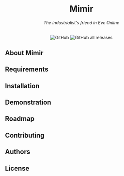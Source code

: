 <div align="center">
 
  <h1>Mimir</h1>

###### The industrialist's friend in Eve Online

![GitHub](https://img.shields.io/github/license/fafner-io/mimir?style=for-the-badge)
![GitHub all releases](https://img.shields.io/github/downloads/fafner-io/mimir/total?style=for-the-badge)

</div>

## About Mimir

## Requirements

## Installation 

## Demonstration

## Roadmap

## Contributing

## Authors

## License

